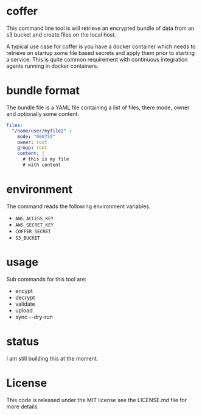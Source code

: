 # coffer

This command line tool is will retrieve an encrypted bundle of data from an s3 bucket and create files on the local host.

A typical use case for coffer is you have a docker container which needs to retrieve on startup some file based secrets and apply them prior to starting a service. This is quite common requirement with continuous integration agents running in docker containers.



# bundle format

The bundle file is a YAML file containing a list of files, there mode, owner and optionally some content. 

```yaml
files:
  "/home/user/myfile2" :
    mode: "000755"
    owner: root
    group: root
    content: |
      # this is my file
      # with content
```

# environment

The command reads the following environment variables.

* `AWS_ACCESS_KEY`
* `AWS_SECRET_KEY`
* `COFFER_SECRET`
* `S3_BUCKET`

# usage

Sub commands for this tool are:

* encypt
* decrypt
* validate
* upload
* sync --dry-run

# status

I am still building this at the moment.

# License

This code is released under the MIT license see the LICENSE.md file for more details. 
